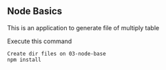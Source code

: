 ## Node Basics

This is an application to generate file of multiply table

Execute this command
```
Create dir files on 03-node-base
npm install
```
